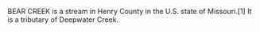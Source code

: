 BEAR CREEK is a stream in Henry County in the U.S. state of Missouri.[1] It is a tributary of Deepwater Creek.
